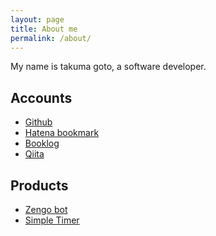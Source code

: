 ```yaml
---
layout: page
title: About me
permalink: /about/
---
```


My name is takuma goto, a software developer.

## Accounts

* [Github][github]
* [Hatena bookmark][hatena-bookmark]
* [Booklog][booklog]
* [Qiita][qiita]

## Products

* [Zengo bot][zengo_bot]
* [Simple Timer][simple-timer]


[github]: https://github.com/takuma510
[hatena-bookmark]: http://b.hatena.ne.jp/takuma510
[booklog]: http://booklog.jp/users/takuma510
[qiita]: http://qiita.com/takuma510
[simple-timer]: https://github.com/takuma510/simple-timer
[zengo_bot]: https://twitter.com/bot_zengo
